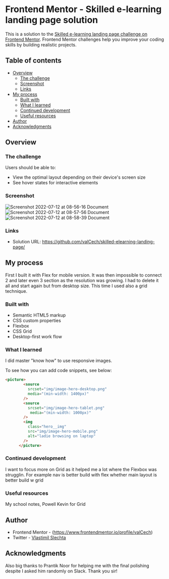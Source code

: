 # Frontend Mentor - Skilled e-learning landing page solution

This is a solution to the [Skilled e-learning landing page challenge on Frontend Mentor](https://www.frontendmentor.io/challenges/skilled-elearning-landing-page-S1ObDrZ8q). Frontend Mentor challenges help you improve your coding skills by building realistic projects.

## Table of contents

- [Overview](#overview)
  - [The challenge](#the-challenge)
  - [Screenshot](#screenshot)
  - [Links](#links)
- [My process](#my-process)
  - [Built with](#built-with)
  - [What I learned](#what-i-learned)
  - [Continued development](#continued-development)
  - [Useful resources](#useful-resources)
- [Author](#author)
- [Acknowledgments](#acknowledgments)



## Overview

### The challenge

Users should be able to:

- View the optimal layout depending on their device's screen size
- See hover states for interactive elements

### Screenshot

![Screenshot 2022-07-12 at 08-56-16 Document](https://user-images.githubusercontent.com/102651272/178440139-eb5cc468-666e-47a6-8228-a42609721adc.png)
![Screenshot 2022-07-12 at 08-57-56 Document](https://user-images.githubusercontent.com/102651272/178440196-13c996e1-f061-4964-84d3-6dfe775b0a83.png)
![Screenshot 2022-07-12 at 08-58-39 Document](https://user-images.githubusercontent.com/102651272/178440260-ed6d6ae5-4163-4da9-bd27-39a3b66710b0.png)


### Links

- Solution URL: https://github.com/valCech/skilled-elearning-landing-page/


## My process

First I built it with Flex for mobile version. It was then impossible to connect 2 and later even 3 section as the resolution was growing. I had to delete it all and start again but from desktop size. This time I used also a grid technique.

### Built with

- Semantic HTML5 markup
- CSS custom properties
- Flexbox
- CSS Grid
- Desktop-first work flow




### What I learned

I did master "know how" to use responsive images.

To see how you can add code snippets, see below:
```HTML
<picture> 
        <source
          srcset="img/image-hero-desktop.png"
          media="(min-width: 1400px)"
        />
        <source 
          srcset="img/image-hero-tablet.png" 
           media="(min-width: 1000px)" 
        />
        <img
          class="hero__img"
          src="img/image-hero-mobile.png"
          alt="ladie browsing on laptop"
        />
      </picture>
```

### Continued development

I want to focus more on Grid as it helped me a lot where the Flexbox was strugglin. 
For example nav is better build with flex whether main layout is better build w grid

### Useful resources

My school notes, 
Powell Kevin for Grid


## Author


- Frontend Mentor - (https://www.frontendmentor.io/profile/valCech)
- Twitter - [Vlastimil Slechta](@VlastimilSlech1)




## Acknowledgments

Also big thanks to Prantik Noor for helping me with the final polishing despite I asked him randomly on Slack. Thank you sir!
